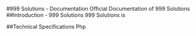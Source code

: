 #999 Solutions - Documentation
Official Documentation of 999 Solutions
##Introduction - 999 Solutions
999 Solutions is 


##Technical Specifications
Php